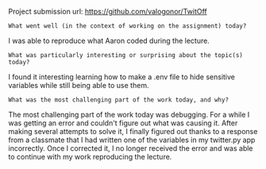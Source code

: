 Project submission url: https://github.com/valogonor/TwitOff

    What went well (in the context of working on the assignment) today?
    
I was able to reproduce what Aaron coded during the lecture.
    
    What was particularly interesting or surprising about the topic(s) today?

I found it interesting learning how to make a .env file to hide sensitive variables while still being able to use them.

    What was the most challenging part of the work today, and why?

The most challenging part of the work today was debugging. For a while I was getting an error and couldn't figure out what was causing it. After making several attempts to solve it, I finally figured out thanks to a response from a classmate that I had written one of the variables in my twitter.py app incorrectly. Once I corrected it, I no longer received the error and was able to continue with my work reproducing the lecture.
